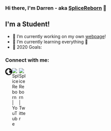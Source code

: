 ### Hi there, I'm Darren - aka [SpliceReborn][website] 👋

## I'm a Student!
- 🔭 I’m currently working on my own [webpage][website]!
- 🌱 I’m currently learning everything 🤣
- 🥅 2020 Goals: 

### Connect with me:

[<img align="left" alt="darrenseet.com" width="22px" src="https://raw.githubusercontent.com/iconic/open-iconic/master/svg/globe.svg" />][website]
[<img align="left" alt="SpliceReborn | YouTube" width="22px" src="https://cdn.jsdelivr.net/npm/simple-icons@v3/icons/youtube.svg" />][youtube]
[<img align="left" alt="SpliceReborn | Twitter" width="22px" src="https://cdn.jsdelivr.net/npm/simple-icons@v3/icons/twitter.svg" />][twitter]

<br />
<br />

[website]: darrenseet.com
[twitter]: https://twitter.com/SpliceReborn
[youtube]: https://youtube.com/UChUPaeDHG446TWl3As0pQiQ
